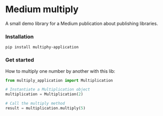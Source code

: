 # Medium multiply
A small demo library for a Medium publication about publishing libraries.

### Installation
```
pip install multiphy-application
```

### Get started
How to multiply one number by another with this lib:

```Python
from multiply_application import Multiplication

# Instantiate a Multiplication object
multiplication = Multiplication(2)

# Call the multiply method
result = multiplication.multiply(5)
```